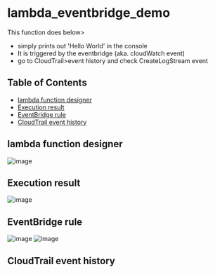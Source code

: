 # lambda_eventbridge_demo
This function does below>
- simply prints out 'Hello World' in the console
- It is triggered by the eventbridge (aka. cloudWatch event) 
- go to CloudTrail>event history and check CreateLogStream event

## Table of Contents
- [lambda function designer](#lambda-function-designer)
- [Execution result](#execution-result)
- [EventBridge rule](#eventbridge-rule) 
- [CloudTrail event history](#cloudtrail-event-history) 

## lambda function designer
![image](https://user-images.githubusercontent.com/32722949/108004583-45305280-6fc4-11eb-90fe-416a83184241.png)

## Execution result
![image](https://user-images.githubusercontent.com/32722949/108004645-67c26b80-6fc4-11eb-87c6-cd5a8332b168.png)


## EventBridge rule
![image](https://user-images.githubusercontent.com/32722949/107996192-ccbe9700-6fad-11eb-9fab-d7daadc64a0f.png)
![image](https://user-images.githubusercontent.com/32722949/108005828-ce955400-6fc7-11eb-881b-432299d35e00.png)

## CloudTrail event history
